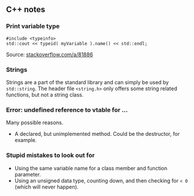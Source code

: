 ## C++ notes

### Print variable type

    #include <typeinfo>
    std::cout << typeid( myVariable ).name() << std::endl;

Source: [stackoverflow.com/a/81886](http://stackoverflow.com/a/81886)

### Strings

Strings are a part of the standard library and can simply be used by `std::string`. The header file `<string.h>` only offers some string related functions, but not a string class.

### Error: undefined reference to vtable for …

Many possible reasons.

* A declared, but unimplemented method. Could be the destructor, for example.

### Stupid mistakes to look out for

* Using the same variable name for a class member and function parameter.
* Using an unsigned data type, counting down, and then checking for `< 0` (which will never happen).
